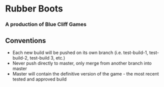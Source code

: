 # Rubber Boots
### A production of Blue Cliff Games

## Conventions
- Each new build will be pushed on its own branch (i.e. test-build-1, test-build-2, test-build 3, etc.)
- Never push directly to master, only merge from another branch into master
- Master will contain the definitive version of the game - the most recent tested and approved build
